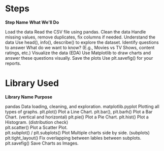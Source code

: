# Steps

 **Step Name**                      **What We'll Do** 

 Load the data                      Read the CSV file using pandas. 
 Clean the data                     Handle missing values, remove duplicates, fix columns if needed. 
 Understand the data                Use head(), info(), describe() to explore the dataset. 
 Identify questions to answer       What do we want to know? (E.g., Movies vs TV Shows, content ratings, etc.) 
 Visualize the data (EDA)           Use Matplotlib to draw charts and answer these questions visually. 
 Save the plots                     Use plt.savefig() for your reports. 


# Library Used

**Library Name**                    **Purpose**

pandas                              Data loading, cleaning, and exploration.
matplotlib.pyplot                   Plotting all types of graphs.
plt.plot()                          Plot a Line Chart.
plt.bar(), plt.barh()               Plot a Bar Chart. (vertical and horizontal)
plt.pie()                           Plot a Pie Chart. 
plt.hist()                          Plot a Histogram. (distribution check)   
plt.scatter()                       Plot a Scatter Plot.             
plt.subplot() / plt.subplots()      Plot Multiple charts side by side. (subplots)
plt.tight_layout()                  Fix overlapping between lables between subplots.
plt.savefig()                       Save Charts as Images.  